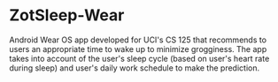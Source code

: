 # ZotSleep-Wear
Android Wear OS app developed for UCI's CS 125 that recommends to users an appropriate time to wake up to minimize grogginess. 
The app takes into account of the user's sleep cycle (based on user's heart rate during sleep) and user's daily work schedule to make the prediction.
